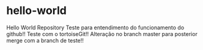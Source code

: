 # hello-world
Hello World Repository
Teste para entendimento do funcionamento do github!!
Teste com o tortoiseGit!!
Alteração no branch master para posterior merge com a branch de teste!!
